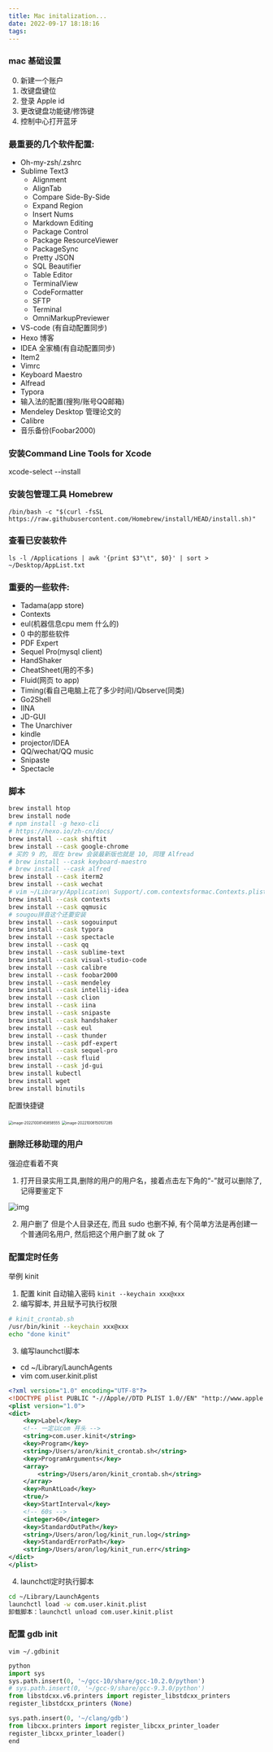 ```yaml
---
title: Mac initalization...
date: 2022-09-17 18:18:16
tags:
---
```

### mac 基础设置
0. 新建一个账户
1. 改键盘键位
2. 登录 Apple id
3. 更改键盘功能键/修饰键
4. 控制中心打开蓝牙
### 最重要的几个软件配置:
- Oh-my-zsh/.zshrc
- Sublime Text3
    - Alignment
    - AlignTab
    - Compare Side-By-Side
    - Expand Region
    - Insert Nums
    - Markdown Editing
    - Package Control
    - Package ResourceViewer
    - PackageSync
    - Pretty JSON
    - SQL Beautifier
    - Table Editor
    - TerminalView
    - CodeFormatter
    - SFTP
    - Terminal
    - OmniMarkupPreviewer
- VS-code (有自动配置同步)
- Hexo 博客
- IDEA 全家桶(有自动配置同步)
- Item2
- Vimrc
- Keyboard Maestro
- Alfread
- Typora
- 输入法的配置(搜狗/账号QQ邮箱)
- Mendeley Desktop 管理论文的
- Calibre
- 音乐备份(Foobar2000)

### 安装Command Line Tools for Xcode
xcode-select --install

### 安装包管理工具 Homebrew
```
/bin/bash -c "$(curl -fsSL https://raw.githubusercontent.com/Homebrew/install/HEAD/install.sh)"
```

### 查看已安装软件
`ls -l /Applications | awk '{print $3"\t", $0}' | sort > ~/Desktop/AppList.txt`

### 重要的一些软件:
- Tadama(app store)
- Contexts
- eul(机器信息cpu mem 什么的)
- 0 中的那些软件
- PDF Expert
- Sequel Pro(mysql client)
- HandShaker
- CheatSheet(用的不多)
- Fluid(网页 to app)
- Timing(看自己电脑上花了多少时间)/Qbserve(同类)
- Go2Shell
- IINA
- JD-GUI
- The Unarchiver
- kindle
- projector/IDEA
- QQ/wechat/QQ music
- Snipaste
- Spectacle

### 脚本
```bash
brew install htop
brew install node
# npm install -g hexo-cli
# https://hexo.io/zh-cn/docs/
brew install --cask shiftit
brew install --cask google-chrome
# 买的 9 的, 现在 brew 会装最新版也就是 10, 同理 Alfread
# brew install --cask keyboard-maestro
# brew install --cask alfred
brew install --cask iterm2
brew install --cask wechat
# vim ~/Library/Application\ Support/.com.contextsformac.Contexts.plist
brew install --cask contexts
brew install --cask qqmusic
# sougou拼音这个还要安装
brew install --cask sogouinput 
brew install --cask typora
brew install --cask spectacle
brew install --cask qq
brew install --cask sublime-text
brew install --cask visual-studio-code
brew install --cask calibre
brew install --cask foobar2000
brew install --cask mendeley
brew install --cask intellij-idea
brew install --cask clion
brew install --cask iina
brew install --cask snipaste
brew install --cask handshaker
brew install --cask eul
brew install --cask thunder
brew install --cask pdf-expert
brew install --cask sequel-pro
brew install --cask fluid
brew install --cask jd-gui
brew install kubectl
brew install wget
brew install binutils
```

配置快捷键

<img src="./Mac-initalization/image-20221008145858555.png" alt="image-20221008145858555" style="zoom:50%;" />

<img src="./Mac-initalization/image-20221008150107285.png" alt="image-20221008150107285" style="zoom:50%;" />



### 删除迁移助理的用户

强迫症看着不爽

1. 打开目录实用工具,删除的用户的用户名，接着点击左下角的“-”就可以删除了, 记得要鉴定下

![img](./Mac-initalization/webp)

2. 用户删了 但是个人目录还在, 而且 sudo 也删不掉, 有个简单方法是再创建一个普通同名用户, 然后把这个用户删了就 ok 了

### 配置定时任务

举例 kinit
1. 配置 kinit 自动输入密码 `kinit --keychain xxx@xxx`
2. 编写脚本, 并且赋予可执行权限 

```bash
# kinit_crontab.sh
/usr/bin/kinit --keychain xxx@xxx
echo "done kinit"
```

3. 编写launchctl脚本

- cd ~/Library/LaunchAgents
- vim com.user.kinit.plist

```xml
<?xml version="1.0" encoding="UTF-8"?>
<!DOCTYPE plist PUBLIC "-//Apple//DTD PLIST 1.0//EN" "http://www.apple.com/DTDs/PropertyList-1.0.dtd">
<plist version="1.0">
<dict>
    <key>Label</key>
    <!-- 一定以com 开头 -->
    <string>com.user.kinit</string>
    <key>Program</key>
    <string>/Users/aron/kinit_crontab.sh</string>
    <key>ProgramArguments</key>
    <array>
        <string>/Users/aron/kinit_crontab.sh</string>
    </array>
    <key>RunAtLoad</key>
    <true/>
    <key>StartInterval</key>
    <!-- 60s -->
    <integer>60</integer>
    <key>StandardOutPath</key>
    <string>/Users/aron/log/kinit_run.log</string>
    <key>StandardErrorPath</key>
    <string>/Users/aron/log/kinit_run.err</string>
</dict>
</plist>

```

4. launchctl定时执行脚本

```sh
cd ~/Library/LaunchAgents
launchctl load -w com.user.kinit.plist
卸载脚本：launchctl unload com.user.kinit.plist
```

### 配置 gdb init

`vim ~/.gdbinit`

```py
python
import sys
sys.path.insert(0, '~/gcc-10/share/gcc-10.2.0/python')
# sys.path.insert(0, '~/gcc-9/share/gcc-9.3.0/python')
from libstdcxx.v6.printers import register_libstdcxx_printers
register_libstdcxx_printers (None)

sys.path.insert(0, '~/clang/gdb')
from libcxx.printers import register_libcxx_printer_loader
register_libcxx_printer_loader()
end
```

